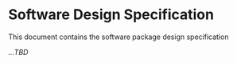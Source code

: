 # Software Design Specification

This document contains the software package design specification

_...TBD_